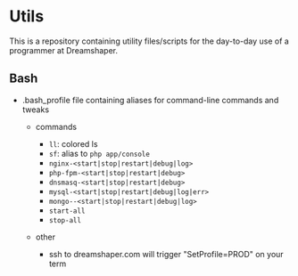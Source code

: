 # Utils

This is a repository containing utility files/scripts for the day-to-day use of a programmer at Dreamshaper.


## Bash

- .bash_profile file containing aliases for command-line commands and tweaks
  - commands
    - `ll`: colored ls
    - `sf`: alias to `php app/console`
    - `nginx-<start|stop|restart|debug|log>`
    - `php-fpm-<start|stop|restart|debug>`
    - `dnsmasq-<start|stop|restart|debug>`
    - `mysql-<start|stop|restart|debug|log|err>`
    - `mongo--<start|stop|restart|debug|log>`
    - `start-all`
    - `stop-all`

  - other
    - ssh to dreamshaper.com will trigger "SetProfile=PROD" on your term
